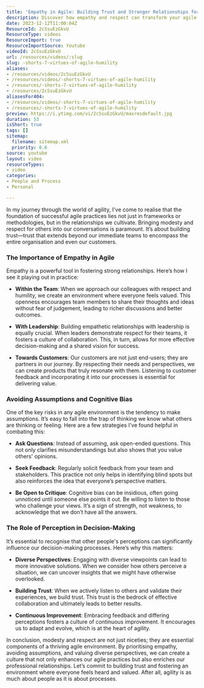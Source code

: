 ```yaml
---
title: 'Empathy in Agile: Building Trust and Stronger Relationships for Success'
description: Discover how empathy and respect can transform your agile practices. Learn to build trust within teams, with leadership, and towards customers for lasting success.
date: 2023-12-12T11:00:04Z
ResourceId: 2cSsuEzGkvU
ResourceType: videos
ResourceImport: true
ResourceImportSource: Youtube
videoId: 2cSsuEzGkvU
url: /resources/videos/:slug
slug: -shorts-7-virtues-of-agile-humility
aliases:
- /resources/videos/2cSsuEzGkvU
- /resources/videos/-shorts-7-virtues-of-agile-humility
- /resources/-shorts-7-virtues-of-agile-humility
- /resources/2cSsuEzGkvU
aliasesFor404:
- /resources/videos/-shorts-7-virtues-of-agile-humility
- /resources/-shorts-7-virtues-of-agile-humility
preview: https://i.ytimg.com/vi/2cSsuEzGkvU/maxresdefault.jpg
duration: 53
isShort: true
tags: []
sitemap:
  filename: sitemap.xml
  priority: 0.6
source: youtube
layout: video
resourceTypes:
- video
categories:
- People and Process
- Personal

---
```

In my journey through the world of agility, I've come to realise that the foundation of successful agile practices lies not just in frameworks or methodologies, but in the relationships we cultivate. Bringing modesty and respect for others into our conversations is paramount. It’s about building trust—trust that extends beyond our immediate teams to encompass the entire organisation and even our customers.

### The Importance of Empathy in Agile

Empathy is a powerful tool in fostering strong relationships. Here’s how I see it playing out in practice:

- **Within the Team**: When we approach our colleagues with respect and humility, we create an environment where everyone feels valued. This openness encourages team members to share their thoughts and ideas without fear of judgement, leading to richer discussions and better outcomes.

- **With Leadership**: Building empathetic relationships with leadership is equally crucial. When leaders demonstrate respect for their teams, it fosters a culture of collaboration. This, in turn, allows for more effective decision-making and a shared vision for success.

- **Towards Customers**: Our customers are not just end-users; they are partners in our journey. By respecting their needs and perspectives, we can create products that truly resonate with them. Listening to customer feedback and incorporating it into our processes is essential for delivering value.

### Avoiding Assumptions and Cognitive Bias

One of the key risks in any agile environment is the tendency to make assumptions. It’s easy to fall into the trap of thinking we know what others are thinking or feeling. Here are a few strategies I’ve found helpful in combating this:

- **Ask Questions**: Instead of assuming, ask open-ended questions. This not only clarifies misunderstandings but also shows that you value others' opinions.

- **Seek Feedback**: Regularly solicit feedback from your team and stakeholders. This practice not only helps in identifying blind spots but also reinforces the idea that everyone’s perspective matters.

- **Be Open to Critique**: Cognitive bias can be insidious, often going unnoticed until someone else points it out. Be willing to listen to those who challenge your views. It’s a sign of strength, not weakness, to acknowledge that we don’t have all the answers.

### The Role of Perception in Decision-Making

It’s essential to recognise that other people's perceptions can significantly influence our decision-making processes. Here’s why this matters:

- **Diverse Perspectives**: Engaging with diverse viewpoints can lead to more innovative solutions. When we consider how others perceive a situation, we can uncover insights that we might have otherwise overlooked.

- **Building Trust**: When we actively listen to others and validate their experiences, we build trust. This trust is the bedrock of effective collaboration and ultimately leads to better results.

- **Continuous Improvement**: Embracing feedback and differing perceptions fosters a culture of continuous improvement. It encourages us to adapt and evolve, which is at the heart of agility.

In conclusion, modesty and respect are not just niceties; they are essential components of a thriving agile environment. By prioritising empathy, avoiding assumptions, and valuing diverse perspectives, we can create a culture that not only enhances our agile practices but also enriches our professional relationships. Let’s commit to building trust and fostering an environment where everyone feels heard and valued. After all, agility is as much about people as it is about processes.
